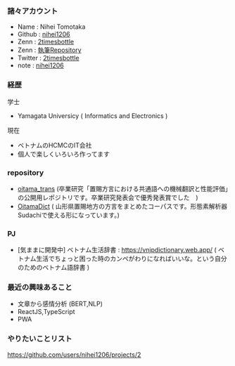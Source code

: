 ### 諸々アカウント

- Name : Nihei Tomotaka
- Github : [nihei1206](https://github.com/nihei1206)
- Zenn : [2timesbottle](https://zenn.dev/2timesbottle)
- Zenn : [執筆Repository](https://github.com/nihei1206/zenn)
- Twitter : [2timesbottle](https://twitter.com/2timesbottle)
- note : [nihei1206](https://note.com/nihei1206)

### 経歴
学士
- Yamagata Universicy ( Informatics and Electronics )

現在
- ベトナムのHCMCのIT会社
- 個人で楽しくいろいろ作ってます


### repository
- [oitama_trans](https://github.com/nihei1206/oitama_trans) (卒業研究「置賜方言における共通語への機械翻訳と性能評価」の公開用レポジトリです。卒業研究発表会で優秀発表賞でした　) 
- [OitamaDict](https://github.com/nihei1206/OitamaDict) ( 山形県置賜地方の方言をまとめたコーパスです。形態素解析器Sudachiで使える形になっています。) 

### PJ
- [気ままに開発中] ベトナム生活辞書 : https://vnjpdictionary.web.app/ ( ベトナム生活でちょっと困った時のカンペがわりになればいいな。という自分のためのベトナム語辞書 ) 


### 最近の興味あること
- 文章から感情分析 (BERT,NLP) 
- ReactJS,TypeScript
- PWA

### やりたいことリスト
https://github.com/users/nihei1206/projects/2 
